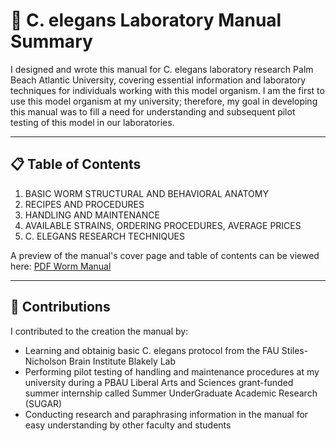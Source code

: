 # 🧪 C. elegans Laboratory Manual Summary

I designed and wrote this manual for C. elegans laboratory research Palm Beach Atlantic University, covering essential information and laboratory techniques for individuals working with this model organism. I am the first to use this model organism at my university; therefore, my goal in developing this manual was to fill a need for understanding and subsequent pilot testing of this model in our laboratories.

---

## 📋 Table of Contents

1. BASIC WORM STRUCTURAL AND BEHAVIORAL ANATOMY
2. RECIPES AND PROCEDURES
3. HANDLING AND MAINTENANCE
4. AVAILABLE STRAINS, ORDERING PROCEDURES, AVERAGE PRICES
5. C. ELEGANS RESEARCH TECHNIQUES

A preview of the manual's cover page and table of contents can be viewed here:
[PDF Worm Manual](https://github.com/HHneurolab/scientific-portfolio/blob/main/lab-work/worm-manual.pdf)

---

## 🧠 Contributions

I contributed to the creation the manual by:
- Learning and obtainig basic C. elegans protocol from the FAU Stiles-Nicholson Brain Institute Blakely Lab
- Performing pilot testing of handling and maintenance procedures at my university during a PBAU Liberal Arts and Sciences grant-funded summer internship called Summer UnderGraduate Academic Research (SUGAR)
- Conducting research and paraphrasing information in the manual for easy understanding by other faculty and students
